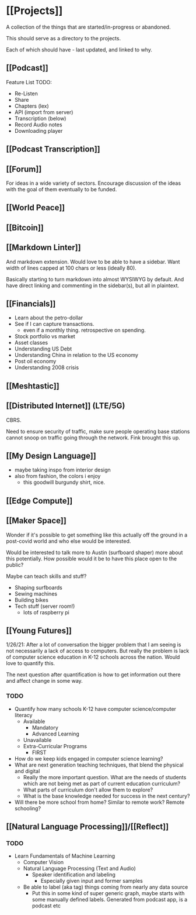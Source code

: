 # [[Projects]]

A collection of the things that are started/in-progress or abandoned.

This should serve as a directory to the projects.

Each of which should have - last updated, and linked to why.

## [[Podcast]]

Feature List TODO:

* Re-Listen
* Share
* Chapters (lex)
* API (import from server)
* Transcription (below)
* Record Audio notes
* Downloading player

## [[Podcast Transcription]]

## [[Forum]]

For ideas in a wide variety of sectors. Encourage discussion of the ideas 
with the goal of them eventually to be funded.

## [[World Peace]]

## [[Bitcoin]]

## [[Markdown Linter]]

And markdown extension. Would love to be able to have a sidebar.
Want width of lines capped at 100 chars or less (ideally 80). 

Basically starting to turn markdown into almost WYSIWYG by default.
And have direct linking and commenting in the sidebar(s), but all in
plaintext. 

## [[Financials]]

* Learn about the petro-dollar
* See if I can capture transactions.
  * even if a monthly thing. retrospective on spending.
* Stock portfolio vs market
* Asset classes
* Understanding US Debt
* Understanding China in relation to the US economy
* Post oil economy
* Understanding 2008 crisis

## [[Meshtastic]]

## [[Distributed Internet]] (LTE/5G)

CBRS.

Need to ensure security of traffic, make sure people operating base stations
cannot snoop on traffic going through the network. Fink brought this up.

## [[My Design Language]]

* maybe taking inspo from interior design
* also from fashion, the colors i enjoy
  * this goodwill burgundy shirt, nice.

## [[Edge Compute]]

## [[Maker Space]]

Wonder if it's possible to get something like this actually off the ground 
in a post-covid world and who else would be interested.

Would be interested to talk more to Austin (surfboard shaper) more about
this potentially. How possible would it be to have this place open
to the public? 

Maybe can teach skills and stuff?

* Shaping surfboards
* Sewing machines
* Building bikes
* Tech stuff (server room!)
  * lots of raspberry pi

## [[Young Futures]]

1/26/21: After a lot of conversation the bigger problem that I am seeing is not
necessarily a lack of access to computers. But really the problem is lack
of computer science education in K-12 schools across the nation. Would 
love to quantify this. 

The next question after quantification is how to get information out there and
affect change in some way.

### TODO

* Quantify how many schools K-12 have computer science/computer literacy
  * Available
    * Mandatory
    * Advanced Learning
  * Unavailable
  * Extra-Curricular Programs
    * FIRST
* How do we keep kids engaged in computer science learning?
* What are next generation teaching techniques, that blend the physical and digital
  * Really the more important question. What are the needs of students which are not being met as part of current education curriculum?
  * What parts of curriculum don't allow them to explore?
  * What is the base knowledge needed for success in the next century?
* Will there be more school from home? Similar to remote work? Remote schooling?

## [[Natural Language Processing]]/[[Reflect]]

### TODO

* Learn Fundamentals of Machine Learning
  * Computer Vision
  * Natural Language Processing (Text and Audio)
    * Speaker identification and labeling
      * Especially given input and former samples
  * Be able to label (aka tag) things coming from nearly any data source
    * Put this in some kind of super generic graph, maybe starts with some manually defined labels. Generated from podcast app, is a podcast etc